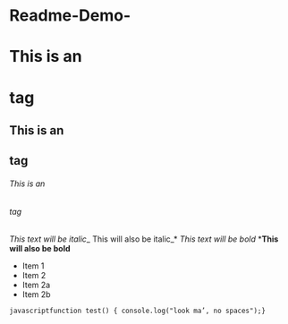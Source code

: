 # Readme-Demo-
# This is an <h1> tag
## This is an <h2> tag
###### This is an <h6> tag

*This text will be italic*_
This will also be italic_*
*This text will be bold*
*__This will also be bold__

* Item 1
* Item 2  
* Item 2a 
* Item 2b

```javascriptfunction test() { console.log("look ma’, no spaces");}```
